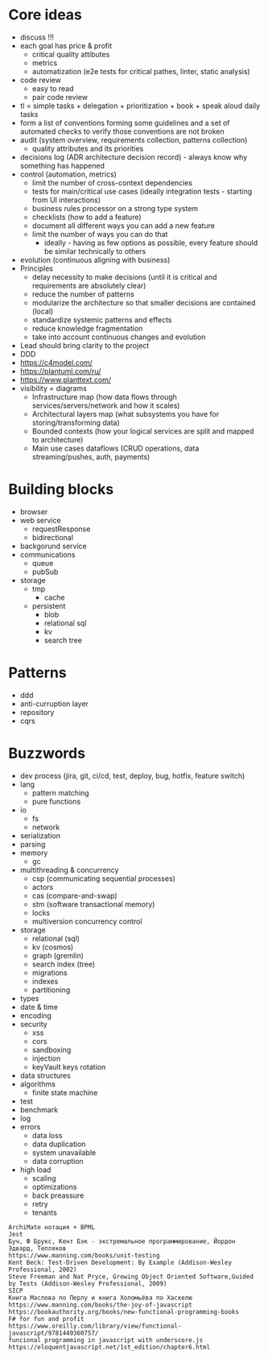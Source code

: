 # Core ideas

* discuss !!!
* each goal has price & profit
  * critical quality attibutes
  * metrics
  * automatization (e2e tests for critical pathes, linter, static analysis)
* code review
  * easy to read
  * pair code review
* tl = simple tasks + delegation + prioritization + book + speak aloud daily tasks
* form a list of conventions forming some guidelines and a set of automated checks to verify those conventions are not broken
* audit (system overview, requirements collection, patterns collection)
  * quality attributes and its priorities
* decisions log (ADR architecture decision record) - always know why something has happened
* control (automation, metrics)
  * limit the number of cross-context dependencies
  * tests for main/critical use cases (ideally integration tests - starting from UI interactions)
  * business rules processor on a strong type system
  * checklists (how to add a feature)
  * document all different ways you can add a new feature
  * limit the number of ways you can do that
    * ideally - having as few options as possible, every feature should be similar technically to others
* evolution (continuous aligning with business)
* Principles
  * delay necessity to make decisions (until it is critical and requirements are absolutely clear)
  * reduce the number of patterns
  * modularize the architecture so that smaller decisions are contained (local)
  * standardize systemic patterns and effects
  * reduce knowledge fragmentation
  * take into account continuous changes and evolution
* Lead should bring clarity to the project
* DDD
* https://c4model.com/
* https://plantuml.com/ru/
* https://www.planttext.com/
* visibility = diagrams
  * Infrastructure map (how data flows through services/servers/network and how it scales)
  * Architectural layers map (what subsystems you have for storing/transforming data)
  * Bounded contexts (how your logical services are split and mapped to architecture)
  * Main use cases dataflows (CRUD operations, data streaming/pushes, auth, payments)


# Building blocks 

* browser
* web service
  * requestResponse
  * bidirectional
* backgorund service
* communications
  * queue
  * pubSub
* storage
  * tmp
    * cache
  * persistent
    * blob
    * relational sql
    * kv
    * search tree

# Patterns

* ddd
* anti-curruption layer
* repository
* cqrs

# Buzzwords

* dev process (jira, git, ci/cd, test, deploy, bug, hotfix, feature switch)
* lang
  * pattern matching
  * pure functions
* io
  * fs
  * network
* serialization
* parsing
* memory
  * gc
* multithreading & concurrency
  * csp (communicating sequential processes)
  * actors
  * cas (compare-and-swap)
  * stm (software transactional memory)
  * locks
  * multiversion concurrency control
* storage
  * relational (sql)
  * kv (cosmos)
  * graph (gremlin)
  * search index (tree)
  * migrations
  * indexes
  * partitioning
* types
* date & time
* encoding
* security
  * xss
  * cors
  * sandboxing
  * injection
  * keyVault keys rotation
* data structures
* algorithms
  * finite state machine
* test
* benchmark
* log
* errors
  * data loss
  * data duplication
  * system unavailable
  * data corruption
* high load
  * scaling
  * optimizations
  * back preassure
  * retry
  * tenants


```
ArchiMate нотация + BPML
Jest
Буч, Ф Брукс, Кент Бэк - экстремальное программирование, Йордон Эдвард, Тепляков
https://www.manning.com/books/unit-testing
Kent Beck: Test-Driven Development: By Example (Addison-Wesley Professional, 2002)
Steve Freeman and Nat Pryce, Growing Object Oriented Software,Guided by Tests (Addison-Wesley Professional, 2009)
SICP
Книга Маслова по Перлу и книга Холомьёва по Хаскелю
https://www.manning.com/books/the-joy-of-javascript
https://bookauthority.org/books/new-functional-programming-books
F# for fun and profit
https://www.oreilly.com/library/view/functional-javascript/9781449360757/
funcional programming in javascript with underscore.js
https://eloquentjavascript.net/1st_edition/chapter6.html
```
